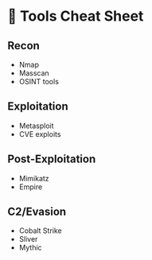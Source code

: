 # 🧰 Tools Cheat Sheet

## Recon
- Nmap
- Masscan
- OSINT tools

## Exploitation
- Metasploit
- CVE exploits

## Post-Exploitation
- Mimikatz
- Empire

## C2/Evasion
- Cobalt Strike
- Sliver
- Mythic
